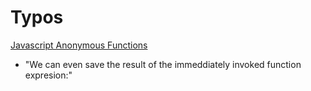 # Typos

[Javascript Anonymous Functions](https://www.rithmschool.com/courses/javascript/javascript-functions-anonymous-functions-and-iifes)

* "We can even save the result of the immeddiately invoked function expresion:" 








